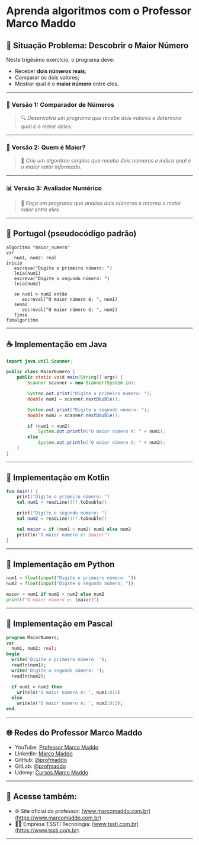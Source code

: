 # Aprenda algoritmos com o Professor Marco Maddo

## 🧠 Situação Problema: Descobrir o Maior Número

Neste trigésimo exercício, o programa deve:

- Receber **dois números reais**;
- Comparar os dois valores;
- Mostrar qual é o **maior número** entre eles.

---

### 🧪 Versão 1: Comparador de Números
> 🔍 *Desenvolva um programa que recebe dois valores e determina qual é o maior deles.*

---

### 🧮 Versão 2: Quem é Maior?
> 🧠 *Crie um algoritmo simples que recebe dois números e indica qual é o maior valor informado.*

---

### 📊 Versão 3: Avaliador Numérico
> 🧾 *Faça um programa que analisa dois números e retorna o maior valor entre eles.*

---

## 💬 Portugol (pseudocódigo padrão)

```portugol
algoritmo "maior_numero"
var
   num1, num2: real
inicio
   escreva("Digite o primeiro número: ")
   leia(num1)
   escreva("Digite o segundo número: ")
   leia(num2)

   se num1 > num2 então
      escreval("O maior número é: ", num1)
   senao
      escreval("O maior número é: ", num2)
   fimse
fimalgoritmo
```

---

## ☕ Implementação em Java

```java
import java.util.Scanner;

public class MaiorNumero {
    public static void main(String[] args) {
        Scanner scanner = new Scanner(System.in);

        System.out.print("Digite o primeiro número: ");
        double num1 = scanner.nextDouble();

        System.out.print("Digite o segundo número: ");
        double num2 = scanner.nextDouble();

        if (num1 > num2)
            System.out.println("O maior número é: " + num1);
        else
            System.out.println("O maior número é: " + num2);
    }
}
```

---

## 💙 Implementação em Kotlin

```kotlin
fun main() {
    print("Digite o primeiro número: ")
    val num1 = readLine()!!.toDouble()

    print("Digite o segundo número: ")
    val num2 = readLine()!!.toDouble()

    val maior = if (num1 > num2) num1 else num2
    println("O maior número é: $maior")
}
```

---

## 🐍 Implementação em Python

```python
num1 = float(input("Digite o primeiro número: "))
num2 = float(input("Digite o segundo número: "))

maior = num1 if num1 > num2 else num2
print(f"O maior número é: {maior}")
```

---

## 🧙 Implementação em Pascal

```pascal
program MaiorNumero;
var
  num1, num2: real;
begin
  write('Digite o primeiro número: ');
  readln(num1);
  write('Digite o segundo número: ');
  readln(num2);

  if num1 > num2 then
    writeln('O maior número é: ', num1:0:2)
  else
    writeln('O maior número é: ', num2:0:2);
end.
```

---

## 🌐 Redes do Professor Marco Maddo

- YouTube: [Professor Marco Maddo](https://www.youtube.com/@ProfessorMarcoMaddo)
- LinkedIn: [Marco Maddo](https://www.linkedin.com/in/marcomaddo/)
- GitHub: [@profmaddo](https://github.com/profmaddo)
- GitLab: [@profmaddo](https://gitlab.com/profmaddo)
- Udemy: [Cursos Marco Maddo](https://www.udemy.com/user/marcomaddo/)

---

## 🚀 Acesse também:

- 🌐 Site oficial do professor: [www.marcomaddo.com.br](https://www.marcomaddo.com.br)
- 🧑‍💼 Empresa TSSTI Tecnologia: [www.tssti.com.br](https://www.tssti.com.br)

---
